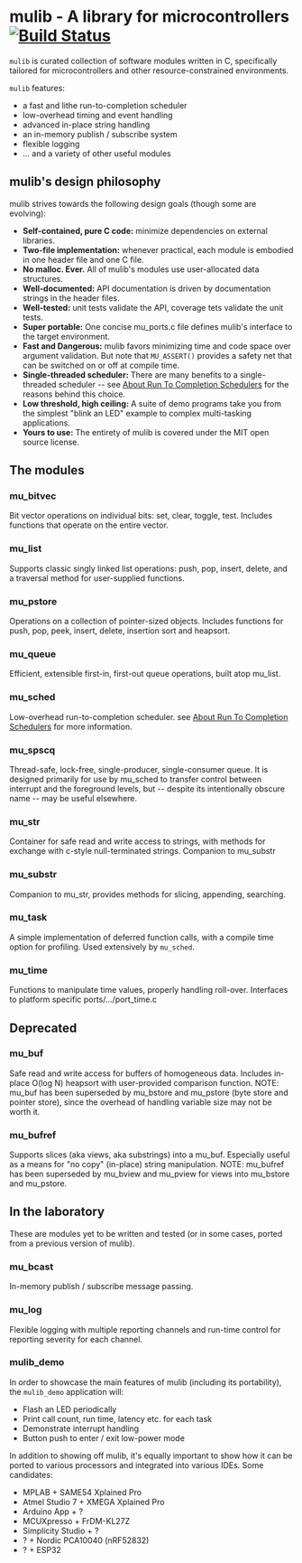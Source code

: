 # mulib - A library for microcontrollers  [![Build Status](https://travis-ci.com/rdpoor/mulib.svg?branch=master)](https://travis-ci.com/rdpoor/mulib)

`mulib` is curated collection of software modules written in C, specifically
tailored for microcontrollers and other resource-constrained environments.

`mulib` features:

* a fast and lithe run-to-completion scheduler
* low-overhead timing and event handling
* advanced in-place string handling
* an in-memory publish / subscribe system
* flexible logging
* ... and a variety of other useful modules

## mulib's design philosophy

mulib strives towards the following design goals (though some are evolving):

* **Self-contained, pure C code:** minimize dependencies on external libraries.
* **Two-file implementation:** whenever practical, each module is embodied in
    one header file and one C file.
* **No malloc. Ever.** All of mulib's modules use user-allocated data structures.
* **Well-documented:** API documentation is driven by documentation strings in
    the header files.
* **Well-tested:** unit tests validate the API, coverage tets validate the unit
    tests.
* **Super portable:** One concise mu_ports.c file defines mulib's interface to
    the target environment.
* **Fast and Dangerous:** mulib favors minimizing time and code space over
    argument validation.  But note that `MU_ASSERT()` provides a safety net that
    can be switched on or off at compile time.
* **Single-threaded scheduler:** There are many benefits to a single-threaded
    scheduler -- see [About Run To Completion Schedulers](./RunToCompletion.md)
    for the reasons behind this choice.
* **Low threshold, high ceiling:** A suite of demo programs take you from the
    simplest "blink an LED" example to complex multi-tasking applications.
* **Yours to use:** The entirety of mulib is covered under the MIT open source
    license.

## The modules

### mu_bitvec

Bit vector operations on individual bits: set, clear, toggle, test.  Includes
functions that operate on the entire vector.

### mu_list

Supports classic singly linked list operations: push, pop, insert, delete,
and a traversal method for user-supplied functions.

### mu_pstore

Operations on a collection of pointer-sized objects.  Includes functions for
push, pop, peek, insert, delete, insertion sort and heapsort.

### mu_queue

Efficient, extensible first-in, first-out queue operations, built atop mu_list.

### mu_sched

Low-overhead run-to-completion scheduler.  see [About Run To Completion
Schedulers](./RunToCompletion.md) for more information.

### mu_spscq

Thread-safe, lock-free, single-producer, single-consumer queue.  It is designed
primarily for use by mu_sched to transfer control between interrupt and the
foreground levels, but -- despite its intentionally obscure name -- may be
useful elsewhere.

### mu_str

Container for safe read and write access to strings, with methods for exchange
with c-style null-terminated strings.  Companion to mu_substr

### mu_substr

Companion to mu_str, provides methods for slicing, appending, searching.

### mu_task

A simple implementation of deferred function calls, with a compile time option
for profiling.  Used extensively by `mu_sched`.

### mu_time

Functions to manipulate time values, properly handling roll-over.  Interfaces to
platform specific ports/.../port_time.c

## Deprecated

### mu_buf

Safe read and write access for buffers of homogeneous data.  Includes in-place
O(log N) heapsort with user-provided comparison function.  NOTE: mu_buf has been
superseded by mu_bstore and mu_pstore (byte store and pointer store), since
the overhead of handling variable size may not be worth it.

### mu_bufref

Supports slices (aka views, aka substrings) into a mu_buf.  Especially useful
as a means for "no copy" (in-place) string manipulation.  NOTE: mu_bufref has
been superseded by mu_bview and mu_pview for views into mu_bstore and mu_pstore.


## In the laboratory

These are modules yet to be written and tested (or in some cases, ported from a
previous version of mulib).

### mu_bcast

In-memory publish / subscribe message passing.

### mu_log

Flexible logging with multiple reporting channels and run-time control for
reporting severity for each channel.

### mulib_demo

In order to showcase the main features of mulib (including its portability),
the `mulib_demo` application will:

* Flash an LED periodically
* Print call count, run time, latency etc. for each task
* Demonstrate interrupt handling
* Button push to enter / exit low-power mode

In addition to showing off mulib, it's equally important to show how it can be
ported to various processors and integrated into various IDEs.  Some candidates:

* MPLAB + SAME54 Xplained Pro
* Atmel Studio 7 + XMEGA Xplained Pro
* Arduino App + ?
* MCUXpresso + FrDM-KL27Z
* Simplicity Studio + ?
* ? + Nordic PCA10040 (nRF52832)
* ? + ESP32
